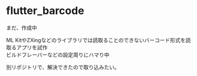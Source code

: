 # flutter_barcode

まだ、作成中  
  
ML KitやZXingなどのライブラリでは読取ることのできないバーコード形式を読取るアプリを試作  
ビルドフレーバーなどの設定周りにハマり中  
  
別リポジトリで、解決できたので取り込みたい。

